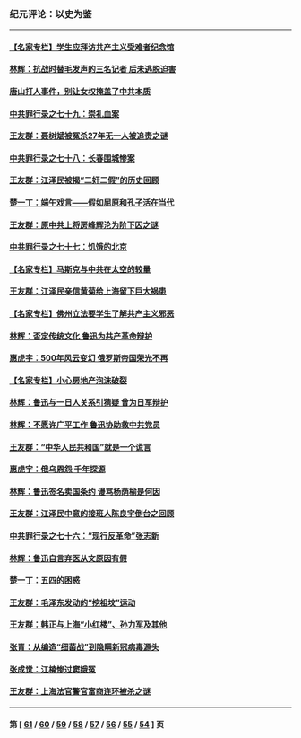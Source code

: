 ### 纪元评论：以史为鉴
---
#### [【名家专栏】学生应拜访共产主义受难者纪念馆](../../pages/nsc1028/n13762812.md) 
#### [林辉：抗战时替毛发声的三名记者 后未逃脱迫害](../../pages/nsc1028/n13761727.md) 
#### [唐山打人事件，别让女权掩盖了中共本质](../../pages/nsc1028/n13757588.md) 
#### [中共罪行录之七十九：崇礼血案](../../pages/nsc1028/n13757521.md) 
#### [王友群：聂树斌被冤杀27年无一人被追责之谜](../../pages/nsc1028/n13757410.md) 
#### [中共罪行录之七十八：长春围城惨案](../../pages/nsc1028/n13753340.md) 
#### [王友群：江泽民被揭“二奸二假”的历史回顾](../../pages/nsc1028/n13752541.md) 
#### [楚一丁：端午戏言——假如屈原和孔子活在当代](../../pages/nsc1028/n13751814.md) 
#### [王友群：原中共上将房峰辉沦为阶下囚之谜](../../pages/nsc1028/n13746271.md) 
#### [中共罪行录之七十七：饥饿的北京](../../pages/nsc1028/n13742533.md) 
#### [【名家专栏】马斯克与中共在太空的较量](../../pages/nsc1028/n13741595.md) 
#### [王友群：江泽民亲信黄菊给上海留下巨大祸患](../../pages/nsc1028/n13738097.md) 
#### [【名家专栏】佛州立法要学生了解共产主义邪恶](../../pages/nsc1028/n13739214.md) 
#### [林辉：否定传统文化 鲁迅为共产革命辩护](../../pages/nsc1028/n13738481.md) 
#### [惠虎宇：500年风云变幻 俄罗斯帝国荣光不再](../../pages/nsc1028/n13738652.md) 
#### [【名家专栏】小心房地产泡沫破裂](../../pages/nsc1028/n13736895.md) 
#### [林辉：鲁迅与一日人关系引猜疑 曾为日军辩护](../../pages/nsc1028/n13736182.md) 
#### [林辉：不愿许广平工作 鲁迅协助救中共党员](../../pages/nsc1028/n13732075.md) 
#### [王友群：“中华人民共和国”就是一个谎言](../../pages/nsc1028/n13729052.md) 
#### [惠虎宇：俄乌恩怨 千年探源](../../pages/nsc1028/n13727306.md) 
#### [林辉：鲁迅签名卖国条约 谩骂杨荫榆是何因](../../pages/nsc1028/n13728824.md) 
#### [王友群：江泽民中意的接班人陈良宇倒台之回顾](../../pages/nsc1028/n13727137.md) 
#### [中共罪行录之七十六：“现行反革命”张志新](../../pages/nsc1028/n13726926.md) 
#### [林辉：鲁迅自言弃医从文原因有假](../../pages/nsc1028/n13727240.md) 
#### [楚一丁：五四的困惑](../../pages/nsc1028/n13725250.md) 
#### [王友群：毛泽东发动的“挖祖坟”运动](../../pages/nsc1028/n13723639.md) 
#### [王友群：韩正与上海“小红楼”、孙力军及其他](../../pages/nsc1028/n13719454.md) 
#### [张青：从编造“细菌战”到隐瞒新冠病毒源头](../../pages/nsc1028/n13713424.md) 
#### [张成觉：江楠惨过窦娥冤](../../pages/nsc1028/n13713593.md) 
#### [王友群：上海法官警官富商连环被杀之谜](../../pages/nsc1028/n13712763.md) 

---
#### 第 [ [61](./61.md) / [60](./60.md) / [59](./59.md) / [58](./58.md) / [57](./57.md) / [56](./56.md) / [55](./55.md) / [54](./54.md) ] 页
